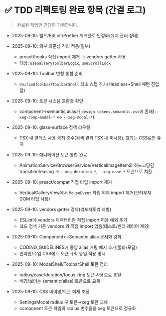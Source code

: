 # ✅ TDD 리팩토링 완료 항목 (간결 로그)

> 완료된 작업만 간단히 기록합니다.

- 2025-09-10: 빌드/ESLint/Prettier 워크플로 안정화(유지 관리 상태)
- 2025-09-10: 외부 의존성 격리 적용(일부)
  - preact/hooks 직접 import 제거 → vendors getter 사용
  - 대상: `useGalleryToolbarLogic`, `useScrollLock`
- 2025-09-10: Toolbar 변형 통합 준비
  - `UnifiedToolbar`/`ToolbarShell` 최소 스텁 추가(Headless+Shell 패턴 진입점)
- 2025-09-10: 토큰 시스템 호환층 확인
  - component→semantic alias가 `design-tokens.semantic.css`에
    존재(`--xeg-comp-modal-*` ↔ `--xeg-modal-*`)
- 2025-09-10: glass-surface 정책 라우팅
  - TSX 내 클래스 사용 금지 준수(검색 결과 TSX 내 미사용), 효과는 CSS로만 유지

- 2025-09-10: 애니메이션 토큰 통합 완료
  - AnimationService/BrowserService/VerticalImageItem의 하드코딩된
    transition/easing → `--xeg-duration-*`, `--xeg-ease-*` 토큰으로 치환

- 2025-09-10: preact/compat 직접 타입 import 제거
  - VerticalGalleryView에서 `MouseEvent` 타입 외부 import 제거(브라우저 DOM 타입
    사용)

- 2025-09-10: vendors getter 강제(리포지토리 레벨)
  - ESLint에 vendors 디렉터리만 직접 import 허용 예외 추가
  - 코드 검색 기준 vendors 외 직접 import 없음(테스트/벤더 레이어 제외)

- 2025-09-10: Component↔Semantic alias 문서화 강화
  - CODING_GUIDELINES에 중앙 alias 매핑 예시 추가(툴바/모달)
  - 인라인/주입 CSS에도 토큰 규칙 동일 적용 명시

- 2025-09-10: ModalShell/ToolbarShell 토큰 정리
  - radius/ease/duration/focus-ring 토큰 사용으로 통일
  - 배경/보더는 semantic(alias) 토큰으로 교체

- 2025-09-10: CSS 네이밍/토큰 미세 조정
  - SettingsModal radius 구 토큰→xeg 토큰 교체
  - component 토큰 파일의 radius 변수들을 xeg 토큰으로 정규화
